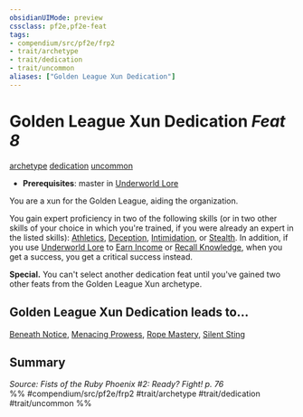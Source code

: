 ```yaml
---
obsidianUIMode: preview
cssclass: pf2e,pf2e-feat
tags:
- compendium/src/pf2e/frp2
- trait/archetype
- trait/dedication
- trait/uncommon
aliases: ["Golden League Xun Dedication"]
---
```

# Golden League Xun Dedication  *Feat 8*  
[archetype](rules/traits/archetype.md "Archetype Feat Trait")  [dedication](rules/traits/dedication.md "Dedication Feat Trait")  [uncommon](rules/traits/uncommon.md "Uncommon Rarity Trait")  

- **Prerequisites**: master in [Underworld Lore](compendium/skills.md#Lore)

You are a xun for the Golden League, aiding the organization.

You gain expert proficiency in two of the following skills (or in two other skills of your choice in which you're trained, if you were already an expert in the listed skills): [Athletics](compendium/skills.md#Athletics), [Deception](compendium/skills.md#Deception), [Intimidation](compendium/skills.md#Intimidation), or [Stealth](compendium/skills.md#Stealth). In addition, if you use [Underworld Lore](compendium/skills.md#Lore) to [Earn Income](rules/actions/earn-income.md) or [Recall Knowledge](rules/actions/recall-knowledge.md), when you get a success, you get a critical success instead.

**Special.** You can't select another dedication feat until you've gained two other feats from the Golden League Xun archetype.

## Golden League Xun Dedication leads to...

[Beneath Notice](compendium/feats/beneath-notice-frp2.md), [Menacing Prowess](compendium/feats/menacing-prowess-frp2.md), [Rope Mastery](compendium/feats/rope-mastery-frp2.md), [Silent Sting](compendium/feats/silent-sting-frp2.md)

## Summary

*Source: Fists of the Ruby Phoenix #2: Ready? Fight! p. 76*  
%% #compendium/src/pf2e/frp2 #trait/archetype #trait/dedication #trait/uncommon %%